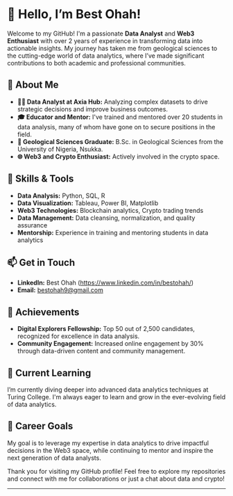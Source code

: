 # 👋 Hello, I’m Best Ohah!

Welcome to my GitHub! I'm a passionate **Data Analyst** and **Web3 Enthusiast** with over 2 years of experience in transforming data into actionable insights. My journey has taken me from geological sciences to the cutting-edge world of data analytics, where I’ve made significant contributions to both academic and professional communities.

## 🧠 About Me
- **👨‍💻 Data Analyst at Axia Hub:** Analyzing complex datasets to drive strategic decisions and improve business outcomes.
- **🎓 Educator and Mentor:** I've trained and mentored over 20 students in data analysis, many of whom have gone on to secure positions in the field.
- **🔬 Geological Sciences Graduate:** B.Sc. in Geological Sciences from the University of Nigeria, Nsukka.
- **🌐 Web3 and Crypto Enthusiast:** Actively involved in the crypto space.
## 🔧 Skills & Tools
- **Data Analysis:** Python, SQL, R
- **Data Visualization:** Tableau, Power BI, Matplotlib
- **Web3 Technologies:** Blockchain analytics, Crypto trading trends
- **Data Management:** Data cleansing, normalization, and quality assurance
- **Mentorship:** Experience in training and mentoring students in data analytics


## 📫 Get in Touch
- **LinkedIn:** Best Ohah (https://www.linkedin.com/in/bestohah/)
- **Email:** [bestohah9@gmail.com](mailto:bestohah9@gmail.com)

## 🌟 Achievements
- **Digital Explorers Fellowship:** Top 50 out of 2,500 candidates, recognized for excellence in data analysis.
- **Community Engagement:** Increased online engagement by 30% through data-driven content and community management.

## 🌱 Current Learning
I’m currently diving deeper into advanced data analytics techniques at Turing College. I'm always eager to learn and grow in the ever-evolving field of data analytics.

## 🎯 Career Goals
My goal is to leverage my expertise in data analytics to drive impactful decisions in the Web3 space, while continuing to mentor and inspire the next generation of data analysts.


Thank you for visiting my GitHub profile! Feel free to explore my repositories and connect with me for collaborations or just a chat about data and crypto!

---
